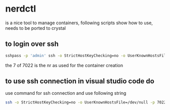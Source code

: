 # nerdctl

is a nice tool to manage containers, following scripts show how to use, needs to be ported to crystal

## to login over ssh

```bash
sshpass -p 'admin' ssh -o StrictHostKeyChecking=no -o UserKnownHostsFile=/dev/null -p 7022 root@127.0.0.1 -A
```

the 7 of 7022 is the nr as used for the container creation

## to use ssh connection in visual studio code do

use command for ssh connection and use following string

```bash
ssh -o StrictHostKeyChecking=no -o UserKnownHostsFile=/dev/null -p 7022 root@127.0.0.1 -A
````